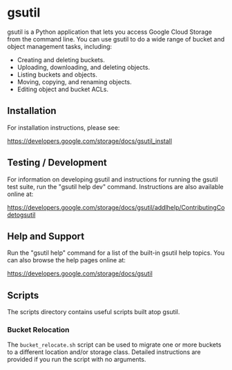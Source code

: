 # gsutil

gsutil is a Python application that lets you access Google Cloud Storage from
the command line. You can use gsutil to do a wide range of bucket and object
management tasks, including:

* Creating and deleting buckets.
* Uploading, downloading, and deleting objects.
* Listing buckets and objects.
* Moving, copying, and renaming objects.
* Editing object and bucket ACLs.

## Installation

For installation instructions, please see:

https://developers.google.com/storage/docs/gsutil_install

## Testing / Development

For information on developing gsutil and instructions for running the gsutil
test suite, run the "gsutil help dev" command. Instructions are also available
online at:

https://developers.google.com/storage/docs/gsutil/addlhelp/ContributingCodetogsutil

## Help and Support

Run the "gsutil help" command for a list of the built-in gsutil help topics.
You can also browse the help pages online at:

https://developers.google.com/storage/docs/gsutil

## Scripts

The scripts directory contains useful scripts built atop gsutil.

### Bucket Relocation

The `bucket_relocate.sh` script can be used to migrate one or more buckets to a
different location and/or storage class. Detailed instructions are provided
if you run the script with no arguments.
